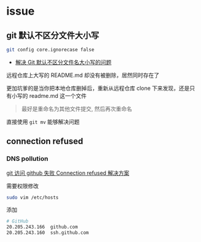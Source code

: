 # issue

## git 默认不区分文件大小写

```bash
git config core.ignorecase false
```

- [解决 Git 默认不区分文件名大小写的问题](https://www.jianshu.com/p/df0b0e8bcf9b)

远程仓库上大写的 README.md 却没有被删除，居然同时存在了

更加坑爹的是当你把本地仓库删掉后，重新从远程仓库 clone 下来发现，还是只有小写的 readme.md 这一个文件

> 最好是重命名为其他文件提交, 然后再次重命名

直接使用 `git mv` 能够解决问题

## connection refused

### DNS pollution

[git 访问 github 失败 Connection refused 解决方案](https://www.shouxicto.com/article/5947.html)

需要权限修改

```bash
sudo vim /etc/hosts
```

添加

```bash
# GitHub
20.205.243.166  github.com
20.205.243.160  ssh.github.com
```
